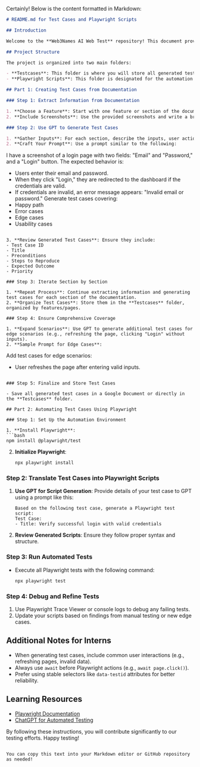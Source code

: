 Certainly! Below is the content formatted in Markdown:

```markdown
# README.md for Test Cases and Playwright Scripts

## Introduction

Welcome to the **Web3Names AI Web Test** repository! This document provides step-by-step instructions for our interns on how to create test cases and automate them using Playwright. Follow these guidelines carefully to ensure comprehensive testing of our application.

## Project Structure

The project is organized into two main folders:

- **Testcases**: This folder is where you will store all generated test cases.
- **Playwright Scripts**: This folder is designated for the automation scripts written in Playwright.

## Part 1: Creating Test Cases from Documentation

### Step 1: Extract Information from Documentation

1. **Choose a Feature**: Start with one feature or section of the documentation (e.g., Login Page).
2. **Include Screenshots**: Use the provided screenshots and write a brief description of each (e.g., "This screenshot shows the login fields: Email and Password.").

### Step 2: Use GPT to Generate Test Cases

1. **Gather Inputs**: For each section, describe the inputs, user actions, and expected results.
2. **Craft Your Prompt**: Use a prompt similar to the following:
```

I have a screenshot of a login page with two fields: "Email" and "Password," and a "Login" button.
The expected behavior is:

- Users enter their email and password.
- When they click "Login," they are redirected to the dashboard if the credentials are valid.
- If credentials are invalid, an error message appears: "Invalid email or password."
  Generate test cases covering:
- Happy path
- Error cases
- Edge cases
- Usability cases

```

3. **Review Generated Test Cases**: Ensure they include:
- Test Case ID
- Title
- Preconditions
- Steps to Reproduce
- Expected Outcome
- Priority

### Step 3: Iterate Section by Section

1. **Repeat Process**: Continue extracting information and generating test cases for each section of the documentation.
2. **Organize Test Cases**: Store them in the **Testcases** folder, organized by features/pages.

### Step 4: Ensure Comprehensive Coverage

1. **Expand Scenarios**: Use GPT to generate additional test cases for edge scenarios (e.g., refreshing the page, clicking "Login" without inputs).
2. **Sample Prompt for Edge Cases**:

```

Add test cases for edge scenarios:

- User refreshes the page after entering valid inputs.

````

### Step 5: Finalize and Store Test Cases

- Save all generated test cases in a Google Document or directly in the **Testcases** folder.

## Part 2: Automating Test Cases Using Playwright

### Step 1: Set Up the Automation Environment

1. **Install Playwright**:
```bash
npm install @playwright/test
````

2. **Initialize Playwright**:
   ```bash
   npx playwright install
   ```

### Step 2: Translate Test Cases into Playwright Scripts

1. **Use GPT for Script Generation**: Provide details of your test case to GPT using a prompt like this:

   ```
   Based on the following test case, generate a Playwright test script:
   Test Case:
   - Title: Verify successful login with valid credentials
   ```

2. **Review Generated Scripts**: Ensure they follow proper syntax and structure.

### Step 3: Run Automated Tests

- Execute all Playwright tests with the following command:
  ```bash
  npx playwright test
  ```

### Step 4: Debug and Refine Tests

1. Use Playwright Trace Viewer or console logs to debug any failing tests.
2. Update your scripts based on findings from manual testing or new edge cases.

## Additional Notes for Interns

- When generating test cases, include common user interactions (e.g., refreshing pages, invalid data).
- Always use `await` before Playwright actions (e.g., `await page.click()`).
- Prefer using stable selectors like `data-testid` attributes for better reliability.

## Learning Resources

- [Playwright Documentation](https://playwright.dev/docs/intro)
- [ChatGPT for Automated Testing](https://www.qodo.ai/blog/chatgpt-for-automated-testing-examples-and-best-practices/)

By following these instructions, you will contribute significantly to our testing efforts. Happy testing!

```

You can copy this text into your Markdown editor or GitHub repository as needed!
```
